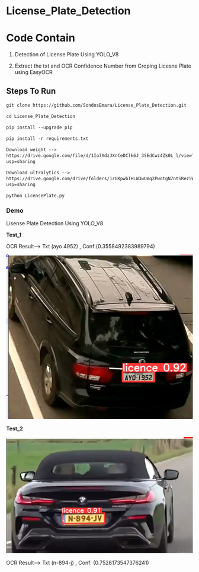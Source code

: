 # License_Plate_Detection

  <h1>Code Contain</h1>
  <p>
    
   1. Detection of License Plate Using YOLO_V8 
    
   2. Extract the txt and OCR Confidence Number  from Croping Licesne Plate using EasyOCR
      
  </p>


 <h2>Steps To Run</h2>

   <p>
    
    git clone https://github.com/SondosEmara/License_Plate_Detection.git
        
   </p> 

   <p>
    
    cd License_Plate_Detection
        
   </p> 
   <p>
    
    pip install --upgrade pip
        
   </p>
   <p>
    
    pip install -r requirements.txt
        
   </p>

   <p>
    
    Download weight -->  https://drive.google.com/file/d/1Io7XdzJXnCeDClk6J_3SEdCwz4Zk0L_l/view?usp=sharing
        
   </p>

   <p>
    
    Download ultralytics --> https://drive.google.com/drive/folders/1rGKpwbTHLW3wUmq2PwotgN7ntSRez5WI?usp=sharing
        
   </p>
  
   <p>
    
    python LicensePlate.py
        
   </p>


<h3> Demo </h3>
<p>Lisense Plate Detection Using YOLO_V8</p>

  **Test_1**
  <P> OCR Result--> Txt (ayo 4952) , Conf:(0.3558492383989794) </P>
  
  ![](Output_ScreenShot/Test1.PNG)
  
  

   **Test_2**
   
  ![](Output_ScreenShot/Test2.PNG)
  
  <P> OCR Result--> Txt  (n-894-j) , Conf: (0.7528173547376241)  </P>
























